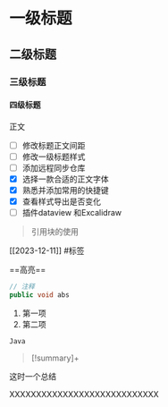 # 一级标题
## 二级标题
### 三级标题
#### 四级标题
正文  
- [ ] 修改标题正文间距
- [ ] 修改一级标题样式
- [ ] 添加远程同步仓库
- [x] 选择一款合适的正文字体
- [x] 熟悉并添加常用的快捷键
- [x] 查看样式导出是否变化
- [ ] 插件dataview 和Excalidraw
>引用块的使用

[[2023-12-11]]
#标签

==高亮==

<!--注释-->

```java
// 注释
public void abs
```



1. 第一项
2. 第二项



`Java`

> [!summary]+
> 
这时一个总结


XXXXXXXXXXXXXXXXXXXXXXXXXXXX
